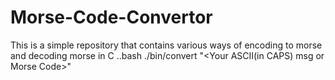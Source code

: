 # Morse-Code-Convertor
This is a simple repository that contains various ways of encoding to morse and decoding morse in C
..bash
./bin/convert "<Your ASCII(in CAPS) msg or Morse Code>"
